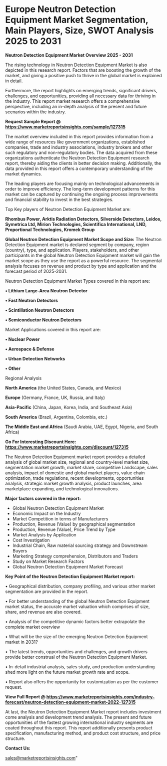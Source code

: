  # Europe Neutron Detection Equipment Market Segmentation, Main Players, Size, SWOT Analysis 2025 to 2031

<Strong> Neutron Detection Equipment Market Overview 2025 - 2031</strong>

The rising technology in Neutron Detection Equipment Market is also depicted in this research report. Factors that are boosting the growth of the market, and giving a positive push to thrive in the global market is explained in detail.

Furthermore, the report highlights on emerging trends, significant drivers, challenges, and opportunities, providing all necessary data for thriving in the industry. This report market research offers a comprehensive perspective, including an in-depth analysis of the present and future scenarios within the industry.

<strong>Request Sample Report @ <a href=https://www.marketreportsinsights.com/sample/127315>https://www.marketreportsinsights.com/sample/127315</a></strong>

The market overview included in this report provides information from a wide range of resources like government organizations, established companies, trade and industry associations, industry brokers and other such regulatory and non-regulatory bodies. The data acquired from these organizations authenticate the Neutron Detection Equipment research report, thereby aiding the clients in better decision making. Additionally, the data provided in this report offers a contemporary understanding of the market dynamics.

The leading players are focusing mainly on technological advancements in order to improve efficiency. The long-term development patterns for this market can be captured by continuing the ongoing process improvements and financial stability to invest in the best strategies.

Top Key players of Neutron Detection Equipment Market are:

<strong>Rhombus Power, Arktis Radiation Detectors, Silverside Detectors, Leidos, Symetrica Ltd, Mirion Technologies, Scientifica International, LND, Proportional Technologies, Kromek Group</strong>

<strong><b>Global Neutron Detection Equipment Market Scope and Size:</b></strong>
The Neutron Detection Equipment market is declared segment by company, region (country), type, and application. Players, stakeholders, and other participants in the global Neutron Detection Equipment market will gain the market scope as they use the report as a powerful resource. The segmental analysis focuses on revenue and product by type and application and the forecast period of 2025-2031.

Neutron Detection Equipment Market Types covered in this report are:

<strong>• Lithium Large-Area Neutron Detector

• Fast Neutron Detectors

• Scintillation Neutron Detectors

• Semiconductor Neutron Detectors</strong>

Market Applications covered in this report are:

<strong>• Nuclear Power

• Aerospace & Defense

• Urban Detection Networks

• Other</strong> 

Regional Analysis

<strong>North America</strong> (the United States, Canada, and Mexico)

<strong>Europe</strong> (Germany, France, UK, Russia, and Italy)

<strong>Asia-Pacific</strong> (China, Japan, Korea, India, and Southeast Asia)

<strong>South America</strong> (Brazil, Argentina, Colombia, etc.)

<strong>The Middle East and Africa</strong> (Saudi Arabia, UAE, Egypt, Nigeria, and South Africa)

<strong>Go For Interesting Discount Here: <a href=https://www.marketreportsinsights.com/discount/127315>https://www.marketreportsinsights.com/discount/127315</a></strong>

The Neutron Detection Equipment market report provides a detailed analysis of global market size, regional and country-level market size, segmentation market growth, market share, competitive Landscape, sales analysis, impact of domestic and global market players, value chain optimization, trade regulations, recent developments, opportunities analysis, strategic market growth analysis, product launches, area marketplace expanding, and technological innovations.

<strong><b>Major factors covered in the report:</b></strong>
<ul>
  <li>Global Neutron Detection Equipment Market </li>
  <li>Economic Impact on the Industry</li>
  <li>Market Competition in terms of Manufacturers</li>
  <li>Production, Revenue (Value) by geographical segmentation</li>
  <li>Production, Revenue (Value), Price Trend by Type</li>
  <li>Market Analysis by Application</li>
  <li>Cost Investigation</li>
  <li>Industrial Chain, Raw material sourcing strategy and Downstream Buyers</li>
  <li>Marketing Strategy comprehension, Distributors and Traders</li>
  <li>Study on Market Research Factors</li>
  <li>Global Neutron Detection Equipment Market Forecast</li>
</ul>

<strong><b>Key Point of the Neutron Detection Equipment Market report:</b></strong>

• Geographical distribution, company profiling, and various other market segmentation are provided in the report.

• For better understanding of the global Neutron Detection Equipment market status, the accurate market valuation which comprises of size, share, and revenue are also covered.

• Analysis of the competitive dynamic factors better extrapolate the complete market overview

• What will be the size of the emerging Neutron Detection Equipment market in 2031?

• The latest trends, opportunities and challenges, and growth drivers provide better construal of the Neutron Detection Equipment Market.

• In-detail industrial analysis, sales study, and production understanding shed more light on the future market growth rate and scope.

• Report also offers the opportunity for customization as per the customer request.

<strong><b>View Full Report @ <a href=https://www.marketreportsinsights.com/industry-forecast/neutron-detection-equipment-market-2022-127315>https://www.marketreportsinsights.com/industry-forecast/neutron-detection-equipment-market-2022-127315</a></b></strong>


At last, the Neutron Detection Equipment Market report includes investment come analysis and development trend analysis. The present and future opportunities of the fastest growing international industry segments are coated throughout this report. This report additionally presents product specification, manufacturing method, and product cost structure, and price structure.

<strong>Contact Us:</strong>

sales@marketreportsinsights.com"
